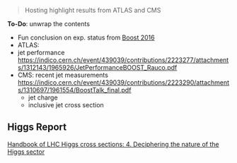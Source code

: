 > Hosting highlight results from ATLAS and CMS

**To-Do**:
unwrap the contents

* Fun conclusion on exp. status from [Boost 2016](https://indico.cern.ch/event/439039/contributions/2223312/attachments/1313984/1967591/PCH_Boost_13_07.pdf)
* ATLAS: 
 * jet performance https://indico.cern.ch/event/439039/contributions/2223277/attachments/1312143/1965926/JetPerformanceBOOST_Rauco.pdf
* CMS: recent jet measurements https://indico.cern.ch/event/439039/contributions/2223290/attachments/1310697/1961554/BoostTalk_final.pdf
  * jet charge
  * inclusive jet cross section

## Higgs Report
[Handbook of LHC Higgs cross sections: 4. Deciphering the nature of the Higgs sector](https://arxiv.org/pdf/1610.07922.pdf)
